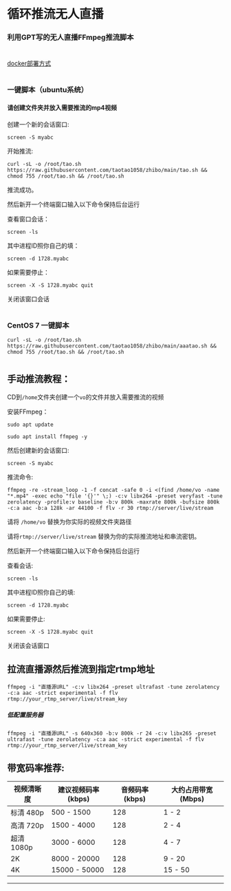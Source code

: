 # 循环推流无人直播


### 利用GPT写的无人直播FFmpeg推流脚本

#


[docker部署方式](https://github.com/taotao1058/Docker-Hub/blob/main/docker%20ffmpeg.md)


#


### 一键脚本（ubuntu系统）

#### 请创建文件夹并放入需要推流的mp4视频

创建一个新的会话窗口:

```
screen -S myabc
```


开始推流:

```
curl -sL -o /root/tao.sh https://raw.githubusercontent.com/taotao1058/zhibo/main/tao.sh && chmod 755 /root/tao.sh && /root/tao.sh
```

推流成功。



然后新开一个终端窗口输入以下命令保持后台运行

查看窗口会话：

```
screen -ls
```       

其中进程ID照你自己的填：

```
screen -d 1728.myabc
```     


如果需要停止：

```
screen -X -S 1728.myabc quit
```
关闭该窗口会话


#


#

###  CentOS 7 一键脚本



```
curl -sL -o /root/tao.sh https://raw.githubusercontent.com/taotao1058/zhibo/main/aaatao.sh && chmod 755 /root/tao.sh && /root/tao.sh
```

#


##  手动推流教程：
CD到```/home```文件夹创建一个```vo```的文件并放入需要推流的视频

安装FFmpeg：

 
```
sudo apt update
```


```
sudo apt install ffmpeg -y
```


然后创建新的会话窗口:


```
screen -S myabc
```


 推流命令:

 
```
ffmpeg -re -stream_loop -1 -f concat -safe 0 -i <(find /home/vo -name "*.mp4" -exec echo "file '{}'" \;) -c:v libx264 -preset veryfast -tune zerolatency -profile:v baseline -b:v 800k -maxrate 800k -bufsize 800k -c:a aac -b:a 128k -ar 44100 -f flv -r 30 rtmp://server/live/stream
```


请将 ```/home/vo``` 替换为你实际的视频文件夹路径

请将```rtmp://server/live/stream``` 替换为你的实际推流地址和串流密钥。



然后新开一个终端窗口输入以下命令保持后台运行

查看会话:

```
screen -ls
```       

其中进程ID照你自己的填:

```
screen -d 1728.myabc
```     

如果需要停止:

```
screen -X -S 1728.myabc quit
```
关闭该会话窗口


## 拉流直播源然后推流到指定rtmp地址

```
ffmpeg -i "直播源URL" -c:v libx264 -preset ultrafast -tune zerolatency -c:a aac -strict experimental -f flv rtmp://your_rtmp_server/live/stream_key
```

##### 低配置服务器

```
ffmpeg -i "直播源URL" -s 640x360 -b:v 800k -r 24 -c:v libx265 -preset ultrafast -tune zerolatency -c:a aac -strict experimental -f flv rtmp://your_rtmp_server/live/stream_key
```



##  带宽码率推荐:

| 视频清晰度    | 建议视频码率 (kbps) | 音频码率 (kbps) | 大约占用带宽 (Mbps) |
|-------------|-------------------|----------------|------------------|
| 标清 480p  | 500 - 1500        | 128            | 1 - 2     |
| 高清 720p  | 1500 - 4000       | 128            | 2 - 4      |
| 超清 1080p | 3000 - 6000       | 128            | 4 - 7      |
| 2K           | 8000 - 20000      | 128            | 9 - 20     |
| 4K           | 15000 - 50000     | 128            | 15 - 50    |



---


